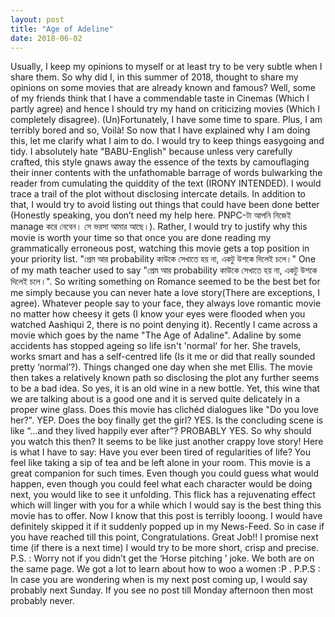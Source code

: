```yaml
---
layout: post
title: "Age of Adeline"
date: 2018-06-02
---
```

Usually, I keep my opinions to myself or at least try to be very subtle when I share them. So why did I, in this summer of 2018, thought to share my opinions on some movies that are already known and famous? Well, some of my friends think that I have a commendable taste in Cinemas (Which I partly agree) and hence I should try my hand on criticizing movies (Which I completely disagree). (Un)Fortunately, I have some time to spare. Plus, I am terribly bored and so, Voilà!
 So now that I have explained why I am doing this, let me clarify what I aim to do. I would try to keep things easygoing and tidy. I absolutely hate "BABU-English" because unless very carefully crafted, this style gnaws away the essence of the texts by camouflaging their inner contents with the unfathomable barrage of words bulwarking the reader from cumulating the quiddity of the text (IRONY INTENDED). I would trace a trail of the plot without disclosing intercate details. In addition to that, I would try to avoid listing out things that could have been done better (Honestly speaking, you don’t need my help here. PNPC-টা আপনি নিজেই manage করে নেবেন। সে ভরসা আমার আছে।). Rather, I would try to justify why this movie is worth your time so that once you are done reading my grammatically erroneous post, watching this movie gets a top position in your priority list. 
"প্রেম আর probability কাউকে সেখাতে হয় না, একটু উশকে দিলেই চলে।"
 One of my math teacher used to say "প্রেম আর probability কাউকে সেখাতে হয় না, একটু উশকে দিলেই চলে।". So writing something on Romance seemed to be the best bet for me simply because you can never hate a love story(There are exceptions, I agree). Whatever people say to your face, they always love romantic movie no matter how cheesy it gets (I know your eyes were flooded when you watched Aashiqui 2, there is no point denying it). 
Recently I came across a movie which goes by the name "The Age of Adaline". Adaline by some accidents has stopped ageing so life isn't 'normal' for her. She travels, works smart and has a self-centred life (Is it me or did that really sounded pretty ‘normal’?). Things changed one day when she met Ellis. The movie then takes a relatively known path so disclosing the plot any further seems to be a bad idea. 
So yes, it is an old wine in a new bottle. Yet, this wine that we are talking about is a good one and it is served quite delicately in a proper wine glass. Does this movie has clichéd dialogues like "Do you love her?". YEP. Does the boy finally get the girl? YES. Is the concluding scene is like “...and they lived happily ever after”? PROBABLY YES. So why should you watch this then? It seems to be like just another crappy love story! Here is what I have to say: Have you ever been tired of regularities of life? You feel like taking a sip of tea and be left alone in your room. This movie is a great companion for such times. Even though you could guess what would happen, even though you could feel what each character would be doing next, you would like to see it unfolding. This flick has a rejuvenating effect which will linger with you for a while which I would say is the best thing this movie has to offer. 
 Now I know that this post is terribly looong. I would have definitely skipped it if it suddenly popped up in my News-Feed. So in case if you have reached till this point, Congratulations. Great Job!! I promise next time (if there is a next time) I would try to be more short, crisp and precise. 
P.S. : Worry not if you didn’t get the ‘Horse pitching ’ joke. We both are on the same page. We got a lot to learn about how to woo a women :P .
P.P.S : In case you are wondering when is my next post coming up, I would say probably next Sunday. If you see no post till Monday afternoon then most probably never. 
